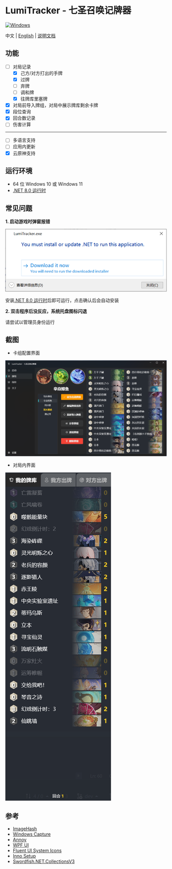 # LumiTracker - 七圣召唤记牌器


<a href="https://dotnet.microsoft.com/zh-cn/download/dotnet/latest/runtime"><img alt="Windows" src="https://img.shields.io/badge/platform-Windows-blue?logo=windowsxp&style=flat-square&color=1E9BFA" /></a>

中文 | [English](README_en.md) | [说明文档](https://uex8no0g44.feishu.cn/docx/SBXZdiKNvoXeSrxgfpccuIvVnAe)

## 功能

- [ ] 对局记录
  - [x] 己方/对方打出的手牌
  - [x] 过牌
  - [ ] 弃牌
  - [ ] 调和牌
  - [x] 往牌库里塞牌
- [x] 对局前导入牌组，对局中展示牌库剩余卡牌
- [x] 段位查询
- [x] 回合数记录
- [ ] 伤害计算

---

- [ ] 多语言支持
- [ ] 应用内更新
- [x] 云原神支持

## 运行环境

- 64 位 Windows 10 或 Windows 11
- [.NET 8.0 运行时](https://dotnet.microsoft.com/zh-cn/download/dotnet/8.0/runtime)

## 常见问题

**1. 启动游戏时弹窗报错**

![image-20240607052418136](images/image-20240607052418136.png)

安装[.NET 8.0 运行时](https://dotnet.microsoft.com/zh-cn/download/dotnet/8.0/runtime)后即可运行，点击确认后会自动安装

**2. 双击程序后没反应，系统托盘图标闪退**

请尝试以管理员身份运行

## 截图
- 卡组配置界面

![image-20240607051247421](images/Snipaste_2024-08-03_18-18-05.png)

- 对局内界面

![image-20240607051247421](images/Snipaste_2024-07-28_17-02-50.png)

## 参考

- [ImageHash](https://github.com/JohannesBuchner/imagehash)
- [Windows Capture](https://github.com/NiiightmareXD/windows-capture)
- [Annoy](https://github.com/spotify/annoy)
- [WPF UI](https://github.com/lepoco/wpfui)
- [Fluent UI System Icons](https://github.com/microsoft/fluentui-system-icons)
- [Inno Setup](https://jrsoftware.org/isinfo.php)
- [Swordfish.NET.CollectionsV3](https://github.com/stewienj/SwordfishCollections)